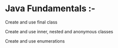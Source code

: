 # Java Fundamentals :-

  Create and use final class

  Create and use inner, nested and anonymous classes

  Create and use enumerations
  